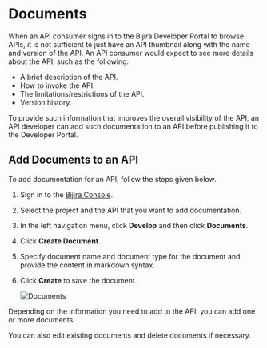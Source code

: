 # Documents

When an API consumer signs in to the Bijira Developer Portal to browse APIs, it is not sufficient to just have an API thumbnail along with the name and version of the API. An API consumer would expect to see more details about the API, such as the following:

 - A brief description of the API.
 - How to invoke the API.
 - The limitations/restrictions of the API.
 - Version history.

To provide such information that improves the overall visibility of the API, an API developer can add such documentation to an API before publishing it to the Developer Portal.

## Add Documents to an API

To add documentation for an API, follow the steps given below.

1. Sign in to the [Bijira Console](https://console.bijira.dev/).

2. Select the project and the API that you want to add documentation.

3. In the left navigation menu, click **Develop** and then click **Documents**.

4. Click **Create Document**.

5. Specify document name and document type for the document and provide the content in markdown syntax. 
   
6. Click **Create** to save the document.


    ![Documents](../../assets/img/develop-api-proxy/documents.png)

Depending on the information you need to add to the API, you can add one or more documents.

You can also edit existing documents and delete documents if necessary.

